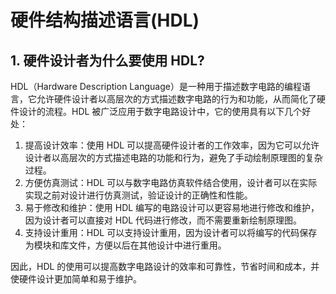 # 硬件结构描述语言(HDL)

## 1. 硬件设计者为什么要使用 HDL?

HDL（Hardware Description Language）是一种用于描述数字电路的编程语言，它允许硬件设计者以高层次的方式描述数字电路的行为和功能，从而简化了硬件设计的流程。HDL 被广泛应用于数字电路设计中，它的使用具有以下几个好处：

1.  提高设计效率：使用 HDL 可以提高硬件设计者的工作效率，因为它可以允许设计者以高层次的方式描述电路的功能和行为，避免了手动绘制原理图的复杂过程。
2.  方便仿真测试：HDL 可以与数字电路仿真软件结合使用，设计者可以在实际实现之前对设计进行仿真测试，验证设计的正确性和性能。
3.  易于修改和维护：使用 HDL 编写的电路设计可以更容易地进行修改和维护，因为设计者可以直接对 HDL 代码进行修改，而不需要重新绘制原理图。
4.  支持设计重用：HDL 可以支持设计重用，因为设计者可以将编写的代码保存为模块和库文件，方便以后在其他设计中进行重用。

因此，HDL 的使用可以提高数字电路设计的效率和可靠性，节省时间和成本，并使硬件设计更加简单和易于维护。
